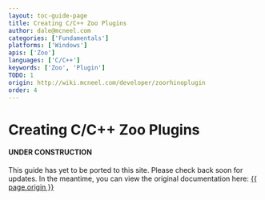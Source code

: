 ```yaml
---
layout: toc-guide-page
title: Creating C/C++ Zoo Plugins
author: dale@mcneel.com
categories: ['Fundamentals']
platforms: ['Windows']
apis: ['Zoo']
languages: ['C/C++']
keywords: ['Zoo', 'Plugin']
TODO: 1
origin: http://wiki.mcneel.com/developer/zoorhinoplugin
order: 4
---
```


# Creating C/C++ Zoo Plugins

<div class="bs-callout bs-callout-danger">
  <h4>UNDER CONSTRUCTION</h4>
  <p>This guide has yet to be ported to this site.  Please check back soon for updates.  
  In the meantime, you can view the original documentation here:
  <a href="{{ page.origin }}">{{ page.origin }}</a></p>
</div>
